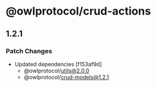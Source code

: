 # @owlprotocol/crud-actions

## 1.2.1

### Patch Changes

- Updated dependencies [f153af9d]
  - @owlprotocol/utils@2.0.0
  - @owlprotocol/crud-models@1.2.1
